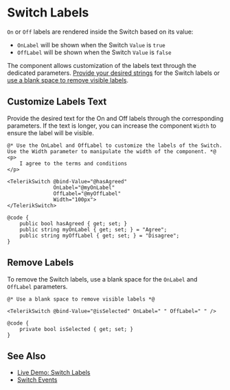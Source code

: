 
# Switch Labels

`On` or `Off` labels are rendered inside the Switch based on its value:

* `OnLabel` will be shown when the Switch `Value` is `true`
* `OffLabel` will be shown when the Switch `Value` is `false`

The component allows customization of the labels text through the dedicated parameters. [Provide your desired strings](#customize-labels-text) for the Switch labels or [use a blank space to remove visible labels](#remove-labels).

## Customize Labels Text

Provide the desired text for the On and Off labels through the corresponding parameters. If the text is longer, you can increase the component `Width` to ensure the label will be visible.

````RAZOR
@* Use the OnLabel and OffLabel to customize the labels of the Switch. Use the Width parameter to manipulate the width of the component. *@
<p>
    I agree to the terms and conditions
</p>

<TelerikSwitch @bind-Value="@hasAgreed"
               OnLabel="@myOnLabel"
               OffLabel="@myOffLabel"
               Width="100px">
</TelerikSwitch>

@code {
    public bool hasAgreed { get; set; }
    public string myOnLabel { get; set; } = "Agree";
    public string myOffLabel { get; set; } = "Disagree";
}
````

## Remove Labels

To remove the Switch labels, use a blank space for the `OnLabel` and `OffLabel` parameters.

````RAZOR
@* Use a blank space to remove visible labels *@

<TelerikSwitch @bind-Value="@isSelected" OnLabel=" " OffLabel=" " />

@code {
    private bool isSelected { get; set; }
}
````

## See Also
* [Live Demo: Switch Labels](https://demos.telerik.com/blazor-ui/switch/labels)
* [Switch Events](slug:switch-events)